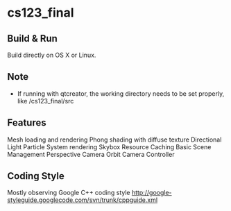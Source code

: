 cs123_final
===========

## Build & Run
Build directly on OS X or Linux.

## Note
- If running with qtcreator, the working directory needs to be set properly, like <project>/cs123_final/src

## Features
Mesh loading and rendering
Phong shading with diffuse texture
Directional Light
Particle System rendering
Skybox
Resource Caching
Basic Scene Management
Perspective Camera
Orbit Camera Controller

## Coding Style
Mostly observing Google C++ coding style
http://google-styleguide.googlecode.com/svn/trunk/cppguide.xml
